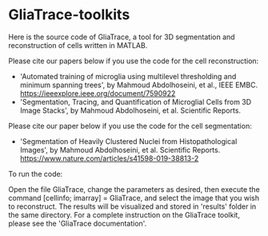 # GliaTrace-toolkits
Here is the source code of GliaTrace, a tool for 3D segmentation and reconstruction of cells written in MATLAB.

Please cite our papers below if you use the code for the cell reconstruction: 

- 'Automated training of microglia using multilevel thresholding and minimum spanning trees', by Mahmoud Abdolhoseini, et al., IEEE EMBC. https://ieeexplore.ieee.org/document/7590922
- 'Segmentation, Tracing, and Quantification of Microglial Cells from 3D Image Stacks', by Mahmoud Abdolhoseini, et al. Scientific Reports.

Please cite our paper below if you use the code for the cell segmentation: 
- 'Segmentation of Heavily Clustered Nuclei from Histopathological Images', by Mahmoud Abdolhoseini, et al. Scientific Reports.
https://www.nature.com/articles/s41598-019-38813-2

To run the code:

Open the file GliaTrace, change the parameters as desired, then execute the command [cellinfo; imarray] = GliaTrace, and select the image that you wish to reconstruct. The results will be visualized and stored in 'results' folder in the same directory. For a complete instruction on the GliaTrace toolkit, please see the 'GliaTrace documentation'.
